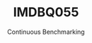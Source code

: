 ---
layout: default
title: IMDBQ055
subtitle: Continuous Benchmarking
selected: IMDB
expanded: Benchmarking
benchmark: /individual_results/IMDBQ055.html
---